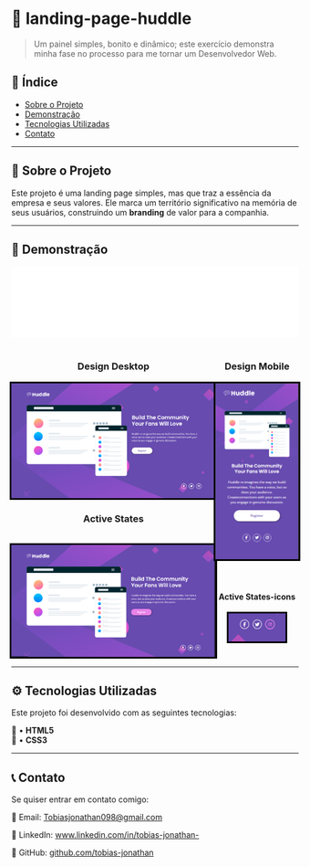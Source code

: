 # 🚀 landing-page-huddle

> Um painel simples, bonito e dinâmico; este exercício demonstra minha fase no processo para me tornar um Desenvolvedor Web.

## 📌 Índice
- [Sobre o Projeto](#sobre-o-projeto)
- [Demonstração](#demonstração)
- [Tecnologias Utilizadas](#tecnologias-utilizadas)
- [Contato](#contato)

---

## 📝 Sobre o Projeto

Este projeto é uma landing page simples, mas que traz a essência da empresa e seus valores. Ele marca um território significativo na memória de seus usuários, construindo um **branding** de valor para a companhia.

---

## 🎯 Demonstração

![Demonstração do Projeto](./src/images/logo.svg)

<div style="display: flex; justify-content: space-between; align-items: flex-start;">
  
  <div style="display: flex; flex-direction: column; align-items: center;">
    <h3>Design Desktop</h3>
    <img style="border: 3px solid black;" src="./src/design-site/design-desktop.PNG" width="500">
    <h3>Active States</h3><br>
    <img style="border: 3px solid black;" src="./src/design-site/active-states.PNG" width="500">
  
  </div><br>

  <div style="display: flex; flex-direction:column; align-items: center;">
  <h3>Design Mobile</h3>
    <img style="border: 3px solid black;" src="./src/design-site/design-mobile.PNG" width="200"><br><br>
    <h4>Active States-icons</h4>
  <img style="border: 3px solid black;" src="./src/design-site/active-states-icons.PNG" width="100">
  </div>

</div>

---

## ⚙️ Tecnologias Utilizadas
Este projeto foi desenvolvido com as seguintes tecnologias:

📑 • **HTML5**  
🎨 • **CSS3**   

---

## 📞 Contato
Se quiser entrar em contato comigo:

📧 Email: <a href="mailto:Tobiasjonathan098@gmail.com" target="_blank">Tobiasjonathan098@gmail.com</a>

🔗 LinkedIn: <a href="https://www.linkedin.com/in/tobias-jonathan-" target="_blank">www.linkedin.com/in/tobias-jonathan-</a>

📌 GitHub: <a href="https://github.com/tobias-jonathan" target="_blank">github.com/tobias-jonathan</a>
